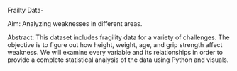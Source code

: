 Frailty Data-

Aim:
Analyzing weaknesses in different areas.

Abstract:
This dataset includes fragility data for a variety of challenges. The objective is to figure out how height, weight, age, and grip strength affect weakness. We will examine every variable and its relationships in order to provide a complete statistical analysis of the data using Python and visuals.